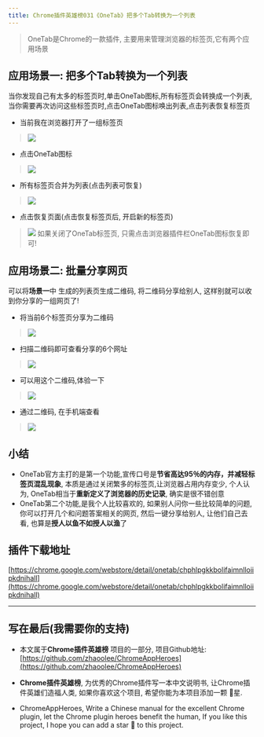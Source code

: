 ```yaml
---
title: Chrome插件英雄榜031《OneTab》把多个Tab转换为一个列表
---
```

> OneTab是Chrome的一款插件, 主要用来管理浏览器的标签页,它有两个应用场景

## 应用场景一: 把多个Tab转换为一个列表
当你发现自己有太多的标签页时,单击OneTab图标,所有标签页会转换成一个列表,当你需要再次访问这些标签页时,点击OneTab图标唤出列表,点击列表恢复标签页
- 当前我在浏览器打开了一组标签页
> ![](https://www.v2fy.com/asset/031_onetab/6418858c3da74e42bde5b76b91be265c.png)
- 点击OneTab图标
> ![](https://www.v2fy.com/asset/031_onetab/29a667780cd940c8a08ade699f2c5577.png)
- 所有标签页合并为列表(点击列表可恢复)
> ![](https://www.v2fy.com/asset/031_onetab/57f3d5d3fe7c4b2bb0a9a860760f5872.png)
- 点击恢复页面(点击恢复标签页后, 开启新的标签页)
> ![](https://www.v2fy.com/asset/031_onetab/2a2142f68cc14d8388384b0ee1097a1b.png)
> 如果关闭了OneTab标签页, 只需点击浏览器插件栏OneTab图标恢复即可!

## 应用场景二: 批量分享网页
可以将**场景一**中 生成的列表页生成二维码, 将二维码分享给别人, 这样别就可以收到你分享的一组网页了!

- 将当前6个标签页分享为二维码
> ![](https://www.v2fy.com/asset/031_onetab/c521739fc62349dd91f94f8c45250d68.png)

- 扫描二维码即可查看分享的6个网址
> ![](https://www.v2fy.com/asset/031_onetab/6c7fae770bce4f74b4f1e00d5f277cbf.png)
- 可以用这个二维码,体验一下
> ![](https://www.v2fy.com/asset/031_onetab/cdce9cc22cbd4e8f81569e5e486244e8.png)

- 通过二维码, 在手机端查看
> ![](https://www.v2fy.com/asset/031_onetab/600be59abe4b4f0f82883599b7085411.jpeg)



## 小结
- OneTab官方主打的是第一个功能,宣传口号是**节省高达95％的内存，并减轻标签页混乱现象**, 本质是通过关闭繁多的标签页,让浏览器占用内存变少, 个人认为, OneTab相当于**重新定义了浏览器的历史记录**, 确实是很不错创意
- OneTab第二个功能,是我个人比较喜欢的, 如果别人问你一些比较简单的问题, 你可以打开几个和问题答案相关的网页, 然后一键分享给别人, 让他们自己去看, 也算是**授人以鱼不如授人以渔**了


## 插件下载地址

[https://chrome.google.com/webstore/detail/onetab/chphlpgkkbolifaimnlloiipkdnihall](https://chrome.google.com/webstore/detail/onetab/chphlpgkkbolifaimnlloiipkdnihall)


---

## 写在最后(我需要你的支持)
- 本文属于**Chrome插件英雄榜** 项目的一部分, 项目Github地址: [https://github.com/zhaoolee/ChromeAppHeroes](https://github.com/zhaoolee/ChromeAppHeroes)

- **Chrome插件英雄榜**, 为优秀的Chrome插件写一本中文说明书, 让Chrome插件英雄们造福人类, 如果你喜欢这个项目, 希望你能为本项目添加一颗 🌟星.

- ChromeAppHeroes, Write a Chinese manual for the excellent Chrome plugin, let the Chrome plugin heroes benefit the human, If you like this project, I hope you can add a star 🌟 to this project.



